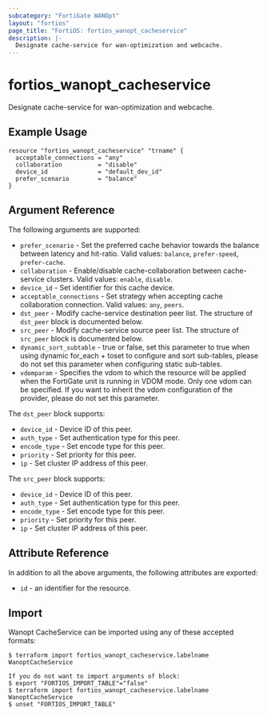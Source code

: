 ```yaml
---
subcategory: "FortiGate WANOpt"
layout: "fortios"
page_title: "FortiOS: fortios_wanopt_cacheservice"
description: |-
  Designate cache-service for wan-optimization and webcache.
---
```


# fortios_wanopt_cacheservice
Designate cache-service for wan-optimization and webcache.

## Example Usage

```hcl
resource "fortios_wanopt_cacheservice" "trname" {
  acceptable_connections = "any"
  collaboration          = "disable"
  device_id              = "default_dev_id"
  prefer_scenario        = "balance"
}
```

## Argument Reference

The following arguments are supported:

* `prefer_scenario` - Set the preferred cache behavior towards the balance between latency and hit-ratio. Valid values: `balance`, `prefer-speed`, `prefer-cache`.
* `collaboration` - Enable/disable cache-collaboration between cache-service clusters. Valid values: `enable`, `disable`.
* `device_id` - Set identifier for this cache device.
* `acceptable_connections` - Set strategy when accepting cache collaboration connection. Valid values: `any`, `peers`.
* `dst_peer` - Modify cache-service destination peer list. The structure of `dst_peer` block is documented below.
* `src_peer` - Modify cache-service source peer list. The structure of `src_peer` block is documented below.
* `dynamic_sort_subtable` - true or false, set this parameter to true when using dynamic for_each + toset to configure and sort sub-tables, please do not set this parameter when configuring static sub-tables.
* `vdomparam` - Specifies the vdom to which the resource will be applied when the FortiGate unit is running in VDOM mode. Only one vdom can be specified. If you want to inherit the vdom configuration of the provider, please do not set this parameter.

The `dst_peer` block supports:

* `device_id` - Device ID of this peer.
* `auth_type` - Set authentication type for this peer.
* `encode_type` - Set encode type for this peer.
* `priority` - Set priority for this peer.
* `ip` - Set cluster IP address of this peer.

The `src_peer` block supports:

* `device_id` - Device ID of this peer.
* `auth_type` - Set authentication type for this peer.
* `encode_type` - Set encode type for this peer.
* `priority` - Set priority for this peer.
* `ip` - Set cluster IP address of this peer.


## Attribute Reference

In addition to all the above arguments, the following attributes are exported:
* `id` - an identifier for the resource.

## Import

Wanopt CacheService can be imported using any of these accepted formats:
```
$ terraform import fortios_wanopt_cacheservice.labelname WanoptCacheService

If you do not want to import arguments of block:
$ export "FORTIOS_IMPORT_TABLE"="false"
$ terraform import fortios_wanopt_cacheservice.labelname WanoptCacheService
$ unset "FORTIOS_IMPORT_TABLE"
```
